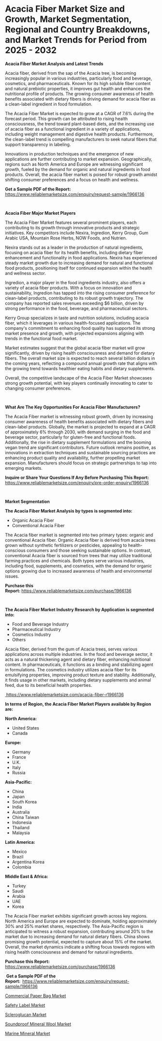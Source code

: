 <p><h1>Acacia Fiber Market Size and Growth, Market Segmentation, Regional and Country Breakdowns, and Market Trends for Period from 2025 -  2032</h1></p><p><strong>Acacia Fiber Market Analysis and Latest Trends</strong></p>
<p><p>Acacia fiber, derived from the sap of the Acacia tree, is becoming increasingly popular in various industries, particularly food and beverage, cosmetics, and pharmaceuticals. Known for its high soluble fiber content and natural prebiotic properties, it improves gut health and enhances the nutritional profile of products. The growing consumer awareness of health benefits associated with dietary fibers is driving demand for acacia fiber as a clean-label ingredient in food formulation.</p><p>The Acacia Fiber Market is expected to grow at a CAGR of 7.6% during the forecast period. This growth can be attributed to rising health consciousness, the trend toward plant-based diets, and the increasing use of acacia fiber as a functional ingredient in a variety of applications, including weight management and digestive health products. Furthermore, the clean-label trend is compelling manufacturers to seek natural fibers that support transparency in labeling. </p><p>Innovations in production techniques and the emergence of new applications are further contributing to market expansion. Geographically, regions such as North America and Europe are witnessing significant growth, fueled by the demand for organic and natural ingredients in food products. Overall, the acacia fiber market is poised for robust growth amidst shifting consumer preferences and a focus on health and wellness.</p></p>
<p><strong>Get a Sample PDF of the Report:&nbsp;</strong> <a href="https://www.reliablemarketsize.com/enquiry/request-sample/1966136?utm_campaign=2005&utm_medium=2&utm_source=Github&utm_content=ia&utm_term=01042025&utm_id=acacia-fiber">https://www.reliablemarketsize.com/enquiry/request-sample/1966136</a></p>
<p>&nbsp;</p>
<p><strong>Acacia Fiber Major Market Players</strong></p>
<p><p>The Acacia Fiber Market features several prominent players, each contributing to its growth through innovative products and strategic initiatives. Key competitors include Nexira, Ingredion, Kerry Group, Gum Arabic USA, Mountain Rose Herbs, NOW Foods, and Nutrien.</p><p>Nexira stands out as a leader in the production of natural ingredients, focusing on acacia fiber for its health benefits, including dietary fiber enhancement and functionality in food applications. Nexira has experienced steady market growth due to increasing demand for natural and functional food products, positioning itself for continued expansion within the health and wellness sector.</p><p>Ingredion, a major player in the food ingredients industry, also offers a variety of acacia fiber products. With a focus on innovation and sustainability, Ingredion has tapped into the rising consumer preference for clean-label products, contributing to its robust growth trajectory. The company has reported sales revenues exceeding $6 billion, driven by strong performance in the food, beverage, and pharmaceutical sectors.</p><p>Kerry Group specializes in taste and nutrition solutions, including acacia fiber, which it leverages in various health-focused applications. The company's commitment to enhancing food quality has supported its strong market presence and growth, with projected expansions aligning with trends in the functional food market.</p><p>Market estimates suggest that the global acacia fiber market will grow significantly, driven by rising health consciousness and demand for dietary fibers. The overall market size is expected to reach several billion dollars in the coming years, reflecting a compound annual growth rate that aligns with the growing trend towards healthier eating habits and dietary supplements.</p><p>Overall, the competitive landscape of the Acacia Fiber Market showcases strong growth potential, with key players continually innovating to cater to changing consumer preferences.</p></p>
<p>&nbsp;</p>
<p><strong>What Are The Key Opportunities For Acacia Fiber Manufacturers?</strong></p>
<p><p>The Acacia Fiber market is witnessing robust growth, driven by increasing consumer awareness of health benefits associated with dietary fibers and clean-label products. Globally, the market is projected to expand at a CAGR of approximately 6% through 2030, with demand surging in the food and beverage sector, particularly for gluten-free and functional foods. Additionally, the rise in dietary supplement formulations and the booming vegan trend are significant contributors. Future outlook remains positive, as innovations in extraction techniques and sustainable sourcing practices are enhancing product quality and availability, further propelling market expansion. Manufacturers should focus on strategic partnerships to tap into emerging markets.</p></p>
<p><strong>Inquire or Share Your Questions If Any Before Purchasing This Report:</strong> <a href="https://www.reliablemarketsize.com/enquiry/pre-order-enquiry/1966136?utm_campaign=2005&utm_medium=2&utm_source=Github&utm_content=ia&utm_term=01042025&utm_id=acacia-fiber">https://www.reliablemarketsize.com/enquiry/pre-order-enquiry/1966136</a></p>
<p>&nbsp;</p>
<p><strong>Market Segmentation</strong></p>
<p><strong>The Acacia Fiber Market Analysis by types is segmented into:</strong></p>
<p><ul><li>Organic Acacia Fiber</li><li>Conventional Acacia Fiber</li></ul></p>
<p><p>The Acacia fiber market is segmented into two primary types: organic and conventional Acacia fiber. Organic Acacia fiber is derived from acacia trees grown without synthetic fertilizers or pesticides, appealing to health-conscious consumers and those seeking sustainable options. In contrast, conventional Acacia fiber is sourced from trees that may utilize traditional farming practices and chemicals. Both types serve various industries, including food, supplements, and cosmetics, with the demand for organic options growing due to increased awareness of health and environmental issues.</p></p>
<p><strong>Purchase this Report:&nbsp;</strong><a href="https://www.reliablemarketsize.com/purchase/1966136?utm_campaign=2005&utm_medium=2&utm_source=Github&utm_content=ia&utm_term=01042025&utm_id=acacia-fiber">https://www.reliablemarketsize.com/purchase/1966136</a></p>
<p>&nbsp;</p>
<p><strong>The Acacia Fiber Market Industry Research by Application is segmented into:</strong></p>
<p><ul><li>Food and Beverage Industry</li><li>Pharmaceutical Industry</li><li>Cosmetics Industry</li><li>Others</li></ul></p>
<p><p>Acacia fiber, derived from the gum of Acacia trees, serves various applications across multiple industries. In the food and beverage sector, it acts as a natural thickening agent and dietary fiber, enhancing nutritional content. In pharmaceuticals, it functions as a binding and stabilizing agent in formulations. The cosmetics industry utilizes acacia fiber for its emulsifying properties, improving product texture and stability. Additionally, it finds usage in other markets, including dietary supplements and animal feed, due to its beneficial health properties.</p></p>
<p><a href="https://www.reliablemarketsize.com/acacia-fiber-r1966136?utm_campaign=2005&utm_medium=2&utm_source=Github&utm_content=ia&utm_term=01042025&utm_id=acacia-fiber">&nbsp;https://www.reliablemarketsize.com/acacia-fiber-r1966136</a></p>
<p><strong>In terms of Region, the Acacia Fiber Market Players available by Region are:</strong></p>
<p>
    <p> <strong> North America: </strong>
        <ul>
            <li>United States</li>
            <li>Canada</li>
        </ul>
        </p> 
    <p> <strong> Europe: </strong>
        <ul>
            <li>Germany</li>
            <li>France</li>
            <li>U.K.</li>
            <li>Italy</li>
            <li>Russia</li>
        </ul>
        </p> 
    <p> <strong> Asia-Pacific: </strong>
        <ul>
            <li>China</li>
            <li>Japan</li>
            <li>South Korea</li>
            <li>India</li>
            <li>Australia</li>
            <li>China Taiwan</li>
            <li>Indonesia</li>
            <li>Thailand</li>
            <li>Malaysia</li>
        </ul>
        </p> 
    <p> <strong> Latin America: </strong>
        <ul>
            <li>Mexico</li>
            <li>Brazil</li>
            <li>Argentina Korea</li>
            <li>Colombia</li>
        </ul>
        </p> 
    <p> <strong> Middle East & Africa: </strong>
        <ul>
            <li>Turkey</li>
            <li>Saudi</li>
            <li>Arabia</li>
            <li>UAE</li>
            <li>Korea</li>
        </ul>
    </p>
    </p>
<p><p>The Acacia Fiber market exhibits significant growth across key regions. North America and Europe are expected to dominate, holding approximately 30% and 25% market shares, respectively. The Asia-Pacific region is anticipated to witness a robust expansion, contributing around 20% to the market due to increasing demand for natural dietary fibers. China shows promising growth potential, expected to capture about 15% of the market. Overall, the market dynamics indicate a shifting focus towards regions with rising health consciousness and demand for natural ingredients.</p></p>
<p><strong>Purchase this Report: </strong><a href="https://www.reliablemarketsize.com/purchase/1966136?utm_campaign=2005&utm_medium=2&utm_source=Github&utm_content=ia&utm_term=01042025&utm_id=acacia-fiber">https://www.reliablemarketsize.com/purchase/1966136</a></p>
<p>&nbsp;<strong>Get a Sample PDF of the Report:&nbsp;&nbsp;</strong><a href="https://www.reliablemarketsize.com/enquiry/request-sample/1966136?utm_campaign=2005&utm_medium=2&utm_source=Github&utm_content=ia&utm_term=01042025&utm_id=acacia-fiber">https://www.reliablemarketsize.com/enquiry/request-sample/1966136</a></p>
<p><strong></strong></p>
<p><p><a href="https://github.com/kohushamudo3/Market-Research-Report-List-1/blob/main/commercial-paper-bag-market.md?utm_campaign=2005&utm_medium=2&utm_source=Github&utm_content=ia&utm_term=01042025&utm_id=acacia-fiber">Commercial Paper Bag Market</a></p><p><a href="https://github.com/lylyparadise/Market-Research-Report-List-6/blob/main/safety-label-market.md?utm_campaign=2005&utm_medium=2&utm_source=Github&utm_content=ia&utm_term=01042025&utm_id=acacia-fiber">Safety Label Market</a></p><p><a href="https://github.com/myrieronays5/Market-Research-Report-List-1/blob/main/scleroglucan-market.md?utm_campaign=2005&utm_medium=2&utm_source=Github&utm_content=ia&utm_term=01042025&utm_id=acacia-fiber">Scleroglucan Market</a></p><p><a href="https://github.com/eskelimaksic/Market-Research-Report-List-1/blob/main/soundproof-mineral-wool-market.md?utm_campaign=2005&utm_medium=2&utm_source=Github&utm_content=ia&utm_term=01042025&utm_id=acacia-fiber">Soundproof Mineral Wool Market</a></p><p><a href="https://github.com/gogashopkewy/Market-Research-Report-List-1/blob/main/marine-mineral-market.md?utm_campaign=2005&utm_medium=2&utm_source=Github&utm_content=ia&utm_term=01042025&utm_id=acacia-fiber">Marine Mineral Market</a></p></p>